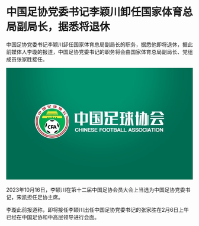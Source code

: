 # 中国足协党委书记李颖川卸任国家体育总局副局长，据悉将退休

中国足协党委书记李颖川卸任国家体育总局副局长的职务，据悉他即将退休，据此前媒体人李璇的报道，中国足协党委书记的职务将会由国家体育总局副局长、党组成员张家胜接任。

![735333570cf9b9d1770026fb476c51f8.jpg](https://raw.githubusercontent.com/qqhsx/qqnews_image/main/2024/02/23/中国足协党委书记李颖川卸任国家体育总局副局长，据悉将退休/735333570cf9b9d1770026fb476c51f8.jpg)

2023年10月16日，李颖川在第十二届中国足协会员大会上当选为中国足协党委书记，宋凯担任足协主席。

李璇此前报道称，即将接任李颖川出任中国足协党委书记的张家胜在2月6日上午已经在中国足协和中高层领导进行会面。

